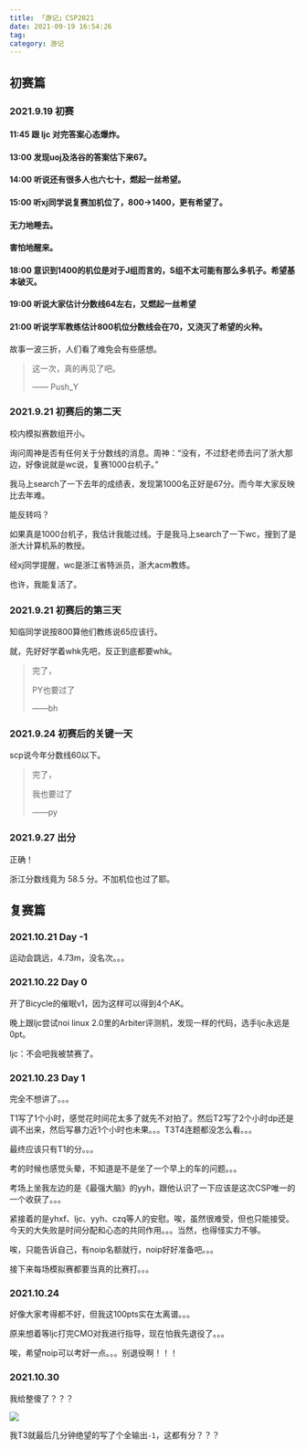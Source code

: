 ```yaml
---
title: 「游记」CSP2021
date: 2021-09-19 16:54:26
tag: 
category: 游记
---
```


## 初赛篇

### 2021.9.19 初赛

#### 11:45 跟 ljc 对完答案心态爆炸。

#### 13:00 发现uoj及洛谷的答案估下来67。

#### 14:00 听说还有很多人也六七十，燃起一丝希望。

#### 15:00 听xj同学说复赛加机位了，800->1400，更有希望了。

#### 无力地睡去。

#### 害怕地醒来。

#### 18:00 意识到1400的机位是对于J组而言的，S组不太可能有那么多机子。希望基本破灭。

#### 19:00 听说大家估计分数线64左右，又燃起一丝希望

#### 21:00 听说学军教练估计800机位分数线会在70，又浇灭了希望的火种。

故事一波三折，人们看了难免会有些感想。

> 这一次，真的再见了吧。
>
> —— Push_Y

### 2021.9.21 初赛后的第二天

校内模拟赛数组开小。

询问周神是否有任何关于分数线的消息。周神：“没有，不过舒老师去问了浙大那边，好像说就是wc说，复赛1000台机子。”

我马上search了一下去年的成绩表，发现第1000名正好是67分。而今年大家反映比去年难。

能反转吗？

如果真是1000台机子，我估计我能过线。于是我马上search了一下wc，搜到了是浙大计算机系的教授。

经xj同学提醒，wc是浙江省特派员，浙大acm教练。

也许，我能复活了。

### 2021.9.21 初赛后的第三天

知临同学说按800算他们教练说65应该行。

就，先好好学着whk先吧，反正到底都要whk。

> 完了，
> 
> PY也要过了
> 
> ——bh

### 2021.9.24 初赛后的关键一天

scp说今年分数线60以下。

> 完了，
> 
> 我也要过了
> 
> ——py

### 2021.9.27 出分

正确！

浙江分数线竟为 58.5 分。不加机位也过了耶。

## 复赛篇

### 2021.10.21 Day -1

运动会跳远，4.73m，没名次。。。

### 2021.10.22 Day 0

开了Bicycle的催眠v1，因为这样可以得到4个AK。

晚上跟ljc尝试noi linux 2.0里的Arbiter评测机，发现一样的代码，选手ljc永远是0pt。

ljc：不会吧我被禁赛了。

### 2021.10.23 Day 1

完全不想讲了。。。

T1写了1个小时，感觉花时间花太多了就先不对拍了。然后T2写了2个小时dp还是调不出来，然后写暴力近1个小时也未果。。。T3T4连题都没怎么看。。。

最终应该只有T1的分。。。

考的时候也感觉头晕，不知道是不是坐了一个早上的车的问题。。。

考场上坐我左边的是《最强大脑》的yyh，跟他认识了一下应该是这次CSP唯一的一个收获了。。。

紧接着的是yhxf、ljc、yyh、czq等人的安慰。唉，虽然很难受，但也只能接受。今天的大失败是时间分配和心态的共同作用。。。当然，也得怪实力不够。

唉，只能告诉自己，有noip名额就行，noip好好准备吧。。。

接下来每场模拟赛都要当真的比赛打。。。

### 2021.10.24

好像大家考得都不好，但我这100pts实在太离谱。。。

原来想着等ljc打完CMO对我进行指导，现在怕我先退役了。。。

唉，希望noip可以考好一点。。。别退役啊！！！

### 2021.10.30

我给整傻了？？？

![](/image/CSP2021116pts)

我T3就最后几分钟绝望的写了个全输出`-1`，这都有分？？？